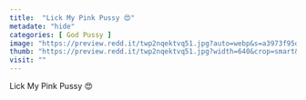 ```yaml
---
title:  "Lick My Pink Pussy 😍"
metadate: "hide"
categories: [ God Pussy ]
image: "https://preview.redd.it/twp2nqektvq51.jpg?auto=webp&s=a3973f95df442a8523ce3724e4f785b30d6c94a5"
thumb: "https://preview.redd.it/twp2nqektvq51.jpg?width=640&crop=smart&auto=webp&s=4243fa6167a4da2321ccbec5e2cae5818865fdbb"
visit: ""
---
```

Lick My Pink Pussy 😍
